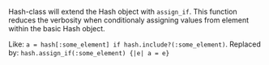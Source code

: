 Hash-class will extend the Hash object with `assign_if`. This function reduces the verbosity when conditionaly assigning values from element within the basic Hash object.

Like: `a = hash[:some_element] if hash.include?(:some_element)`.
Replaced by: `hash.assign_if(:some_element) {|e| a = e}`





